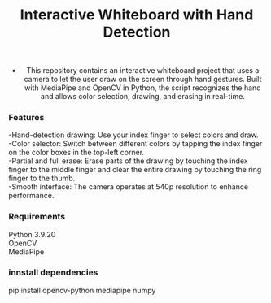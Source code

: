 <div align="center">

<!--Header Name-->
# Interactive Whiteboard with Hand Detection 
<br>

<!--Start Intro--> 
- This repository contains an interactive whiteboard project that uses a camera to let the user draw on the screen through hand gestures. Built with MediaPipe and OpenCV in Python, the script recognizes the hand and allows color selection, drawing, and erasing in real-time.



<div align="left">

### Features

-Hand-detection drawing: Use your index finger to select colors and draw. <br>
-Color selector: Switch between different colors by tapping the index finger on the color boxes in the top-left corner. <br>
-Partial and full erase: Erase parts of the drawing by touching the index finger to the middle finger and clear the entire drawing by touching the ring finger to the thumb.<br>
-Smooth interface: The camera operates at 540p resolution to enhance performance.<br>


### Requirements

Python 3.9.20<br>
OpenCV<br>
MediaPipe<br>

### innstall dependencies

pip install opencv-python mediapipe numpy


</div><br>
<!--End Intro-->
